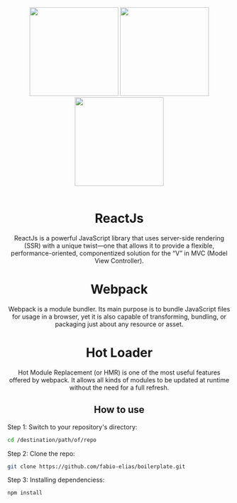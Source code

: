<div align="center">

<img width="200" height="200" src="https://victorvhpg.github.io/minicurso-react.js/slides/img/logo.png" style="max-width:100%;"/>

<img width="200" height="200" src="https://camo.githubusercontent.com/d18f4a7a64244f703efcb322bf298dcb4ca38856/68747470733a2f2f7765627061636b2e6a732e6f72672f6173736574732f69636f6e2d7371756172652d6269672e737667" style="max-width:100%;">

<img width="200" height="200" src="https://github.githubassets.com/images/icons/emoji/unicode/1f525.png" style="max-width:100%;">

  <br>
  <br>

  <h1>ReactJs</h1>
  <p>
    ReactJs is a powerful JavaScript library that uses server-side rendering (SSR) with a unique twist—one that allows it to provide a flexible, performance-oriented, componentized solution for the “V” in MVC (Model View Controller).
  </p>

  <h1>Webpack</h1>
  <p>
    Webpack is a module bundler. Its main purpose is to bundle JavaScript files for usage in a browser, yet it is also capable of transforming, bundling, or packaging just about any resource or asset.
  </p>

  <h1>Hot Loader</h1>
  <p>
    Hot Module Replacement (or HMR) is one of the most useful features offered by webpack. It allows all kinds of modules to be updated at runtime without the need for a full refresh.
  </p>
</div>

<h2 align="center">How to use</h2>

Step 1: Switch to your repository's directory:
```bash
cd /destination/path/of/repo
```

Step 2: Clone the repo:
```bash
git clone https://github.com/fabio-elias/boilerplate.git
```

Step 3: Installing dependenciess:

```bash
npm install
```


